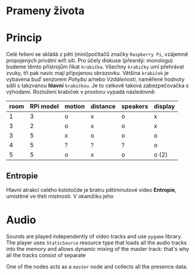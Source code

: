 # Prameny života

# Princip

Celé řešení se skládá z pěti (mini)počítačů značky `Raspberry Pi`, vzájemně propojených privátní wifi sítí. Pro účely diskuse (přesněji: monologu) budeme těmto přístrojům říkat `krabička`. Všechny `krabičky` umí přehrávat zvuky, tři pak navíc mají připojenou obrazovku. Většina `krabiček` je vybavena buď senzorem _Pohybu_ a/nebo _Vzdálenosti_, naměřené hodnoty sdílí s takzvanou **hlavní** `krabičkou`. Je to celkově taková zabezpečovačka s výhodami. Rozložení krabiček v prostoru vypadá následovně: 

| room | RPi model | motion | distance | speakers | display |
|------|-----------|--------|----------|----------|---------|
| 1    | 3         | o      | x        | o        | x       | 
| 3    | 2         | o      | x        | o        | x       | 
| 3    | 5         | x      | o        | o        | o       | 
| 4    | 5         | ?      | ?        | ?        | o       | 
| 5    | 5         | o      | x        | o        | o (2)   |



## Entropie


Hlavní atrakcí celého kolotočde je bratru pětiminutové video **Entropie**, umístěné ve třetí místnosti. V okamžiku jeho  

# Audio

Sounds are played independently of video tracks and use `pygame` library. The player uses `StaticSource` resource type that loads all the audio tracks into the memory and allows dynamic mixing of the master track: that's why all the tracks consist of separate 

One of the nodes acts as a `master` node and collects all the presence data. 